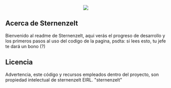 <p align="center"><a href="https://www.sternenzelt.net.pe" target="_blank"><img src="https://raw.githubusercontent.com/SternenzeltDevTeam/sternenzelt/main/resources/images/logo_banner.png?token=GHSAT0AAAAAACVZGKFZ42R2RLBS6EHCMJO4ZWP2SRQ"></a></p>

## Acerca de Sternenzelt

Bienvenido al readme de Sternenzelt, aqui verás el progreso de desarrollo y los primeros pasos al uso del codigo de la pagina, psdta: si lees esto, tu jefe te dará un bono (?)

## Licencia

Advertencia, este código y recursos empleados dentro del proyecto, son propiedad intelectual de sternenzelt EIRL. "sternenzelt" 

